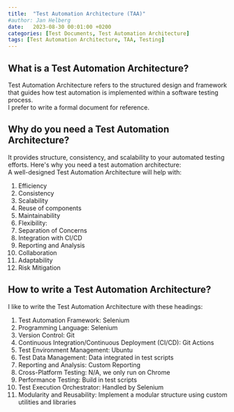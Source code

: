 ```yaml
---
title:  "Test Automation Architecture (TAA)"
#author: Jan Helberg
date:   2023-08-30 00:01:00 +0200
categories: [Test Documents, Test Automation Architecture]
tags: [Test Automation Architecture, TAA, Testing]
---
```


## What is a Test Automation Architecture?
Test Automation Architecture refers to the structured design and framework that guides how test automation is implemented within a software testing process.\
I prefer to write a formal document for reference.

## Why do you need a Test Automation Architecture?
It provides structure, consistency, and scalability to your automated testing efforts. Here's why you need a test automation architecture: \
A well-designed Test Automation Architecture will help with:
1. Efficiency
2. Consistency
3. Scalability
4. Reuse of components
5. Maintainability
6. Flexibility:
7. Separation of Concerns
8. Integration with CI/CD
9. Reporting and Analysis
10. Collaboration
11. Adaptability
12. Risk Mitigation

## How to write a Test Automation Architecture?
I like to write the Test Automation Architecture with these headings:
1. Test Automation Framework: Selenium 
2. Programming Language: Selenium
3. Version Control: Git
4. Continuous Integration/Continuous Deployment (CI/CD): Git Actions
5. Test Environment Management: Ubuntu
6. Test Data Management: Data integrated in test scripts
7. Reporting and Analysis: Custom Reporting
8. Cross-Platform Testing: N/A, we only run on Chrome
9. Performance Testing: Build in test scripts
10. Test Execution Orchestrator: Handled by Selenium
11. Modularity and Reusability: Implement a modular structure using custom utilities and libraries